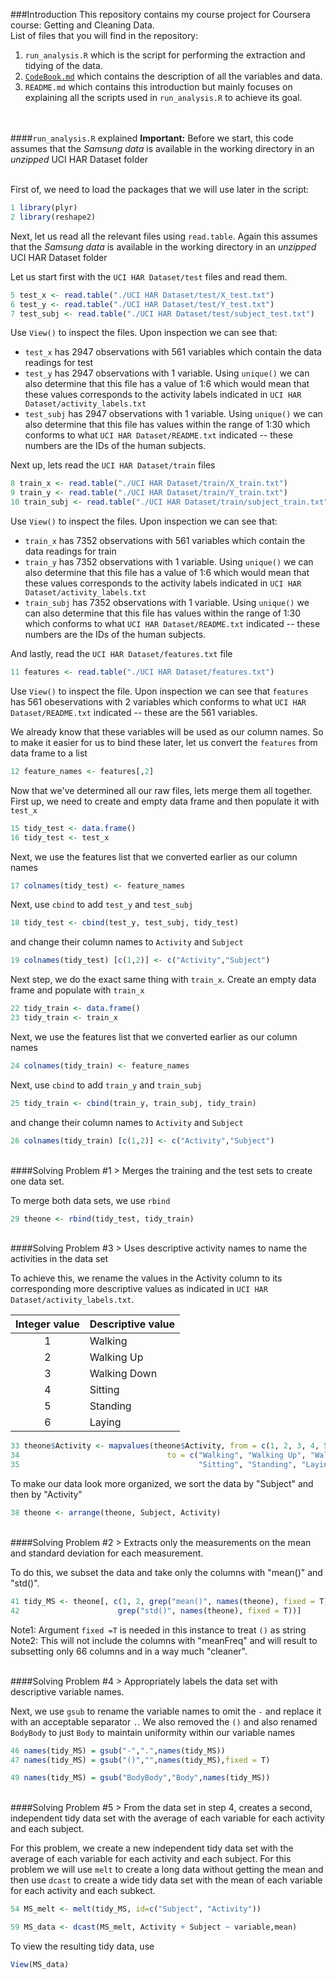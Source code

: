 ###Introduction
This repository contains my course project for Coursera course: Getting and Cleaning Data.  
List of files that you will find in the repository:  
 1. `run_analysis.R` which is the script for performing the extraction and tidying of the data.  
 2. <a href="https://github.com/Galvontyr/Course-Project/blob/master/CodeBook.md" target="_blank">`CodeBook.md`</a> which contains the description of all the variables and data.  
 3. `README.md` which contains this introduction but mainly focuses on explaining all the scripts used in `run_analysis.R` to achieve its goal.  
<br /><br />

####`run_analysis.R` explained
**Important:** Before we start, this code assumes that the *Samsung data* is available in the working directory in an *unzipped* UCI HAR Dataset folder  
<br />

First of, we need to load the packages that we will use later in the script:
```r
1 library(plyr)
2 library(reshape2)
```

Next, let us read all the relevant files using `read.table`. Again this assumes that the *Samsung data* is available in the working directory in an *unzipped* UCI HAR Dataset folder  

Let us start first with the `UCI HAR Dataset/test` files and read them. 
```r
5 test_x <- read.table("./UCI HAR Dataset/test/X_test.txt")
6 test_y <- read.table("./UCI HAR Dataset/test/Y_test.txt")
7 test_subj <- read.table("./UCI HAR Dataset/test/subject_test.txt")
```
Use `View()` to inspect the files. Upon inspection we can see that: 
* `test_x` has 2947 observations with 561 variables which contain the data readings for test  
* `test_y` has 2947 observations with 1 variable. Using `unique()` we can also determine that this file has a value of 1:6 which would mean that these values corresponds to the activity labels indicated in `UCI HAR Dataset/activity_labels.txt`  
* `test_subj` has 2947 observations with 1 variable. Using `unique()` we can also determine that this file has values within the range of 1:30 which conforms to what `UCI HAR Dataset/README.txt` indicated -- these numbers are the IDs of the human subjects.  

Next up, lets read the `UCI HAR Dataset/train` files
```r
8 train_x <- read.table("./UCI HAR Dataset/train/X_train.txt")
9 train_y <- read.table("./UCI HAR Dataset/train/Y_train.txt")
10 train_subj <- read.table("./UCI HAR Dataset/train/subject_train.txt")
```
Use `View()` to inspect the files. Upon inspection we can see that: 
* `train_x` has 7352 observations with 561 variables which contain the data readings for train  
* `train_y` has 7352 observations with 1 variable. Using `unique()` we can also determine that this file has a value of 1:6 which would mean that these values corresponds to the activity labels indicated in `UCI HAR Dataset/activity_labels.txt`  
* `train_subj` has 7352 observations with 1 variable. Using `unique()` we can also determine that this file has values within the range of 1:30 which conforms to what `UCI HAR Dataset/README.txt` indicated -- these numbers are the IDs of the human subjects.  

And lastly, read the `UCI HAR Dataset/features.txt` file
```r
11 features <- read.table("./UCI HAR Dataset/features.txt")
```
Use `View()` to inspect the file. Upon inspection we can see that `features` has 561 obeservations with 2 variables which conforms to what `UCI HAR Dataset/README.txt` indicated -- these are the 561 variables.  

We already know that these variables will be used as our column names. So to make it easier for us to bind these later, let us convert the `features` from data frame to a list
```r
12 feature_names <- features[,2]
```
Now that we've determined all our raw files, lets merge them all together. First up, we need to create and empty data frame and then populate it with `test_x`
```r
15 tidy_test <- data.frame()
16 tidy_test <- test_x
```
Next, we use the features list that we converted earlier as our column names
```r
17 colnames(tidy_test) <- feature_names
```
Next, use `cbind` to add `test_y` and `test_subj`
```r
18 tidy_test <- cbind(test_y, test_subj, tidy_test)
```
and change their column names to `Activity` and `Subject`
```r
19 colnames(tidy_test) [c(1,2)] <- c("Activity","Subject")
```
Next step, we do the exact same thing with `train_x`. Create an empty data frame and populate with `train_x`
```r
22 tidy_train <- data.frame()
23 tidy_train <- train_x
```
Next, we use the features list that we converted earlier as our column names
```r
24 colnames(tidy_train) <- feature_names
```
Next, use `cbind` to add `train_y` and `train_subj`
```r
25 tidy_train <- cbind(train_y, train_subj, tidy_train)
```
and change their column names to `Activity` and `Subject`
```r
26 colnames(tidy_train) [c(1,2)] <- c("Activity","Subject")
```
<br />
####Solving Problem #1
> Merges the training and the test sets to create one data set.

To merge both data sets, we use `rbind`
```r
29 theone <- rbind(tidy_test, tidy_train)
```
<br />
####Solving Problem #3
> Uses descriptive activity names to name the activities in the data set

To achieve this, we rename the values in the Activity column to its corresponding more descriptive values as indicated in `UCI HAR Dataset/activity_labels.txt`.

| Integer value | Descriptive value |
| :---: | --- |
| 1 | Walking |
| 2 | Walking Up |
| 3 | Walking Down |
| 4 | Sitting |
| 5 | Standing |
| 6 | Laying |

```r
33 theone$Activity <- mapvalues(theone$Activity, from = c(1, 2, 3, 4, 5, 6), 
34                                 to = c("Walking", "Walking Up", "Walking Down",
35                                        "Sitting", "Standing", "Laying"))
```
To make our data look more organized, we sort the data by "Subject" and then by "Activity"
```r
38 theone <- arrange(theone, Subject, Activity)
```
<br />
####Solving Problem #2
> Extracts only the measurements on the mean and standard deviation for each measurement.

To do this, we subset the data and take only the columns with "mean()" and "std()". 
```r
41 tidy_MS <- theone[, c(1, 2, grep("mean()", names(theone), fixed = T), 
42                      grep("std()", names(theone), fixed = T))]
```
Note1: Argument `fixed =T` is needed in this instance to treat `()` as string
Note2: This will not include the columns with "meanFreq" and will result to subsetting only 66 columns and in a way much "cleaner".

<br />
####Solving Problem #4
> Appropriately labels the data set with descriptive variable names.

Next, we use `gsub` to rename the variable names to omit the `-` and replace it with an acceptable separator `.`. We also removed the `()` and also renamed `BodyBody` to just `Body` to maintain uniformity within our variable names
```r
46 names(tidy_MS) = gsub("-",".",names(tidy_MS))
47 names(tidy_MS) = gsub("()","",names(tidy_MS),fixed = T)

49 names(tidy_MS) = gsub("BodyBody","Body",names(tidy_MS))
```
<br />
####Solving Problem #5
> From the data set in step 4, creates a second, independent tidy data set with the average of each variable for each activity and each subject.

For this problem, we create a new independent tidy data set with the average of each variable for each activity and each subject. For this problem we will use `melt` to create a long data without getting the mean and then use `dcast` to create a wide tidy data set with the mean of each variable for each activity and each subkect.
```r
54 MS_melt <- melt(tidy_MS, id=c("Subject", "Activity"))

59 MS_data <- dcast(MS_melt, Activity + Subject ~ variable,mean)
```
To view the resulting tidy data, use
```r
View(MS_data)
```
